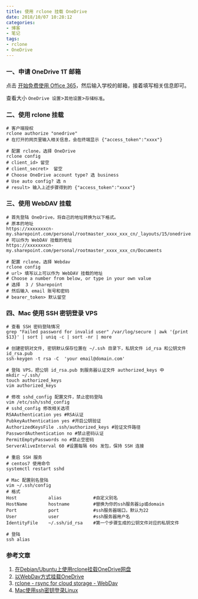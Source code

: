 ```yaml
---
title: 使用 rclone 挂载 OneDrive
date: 2018/10/07 10:28:12
categories: 
- 博客
- 笔记
tags: 
- rclone
- OneDrive
---
```


### 一、申请 OneDrive 1T 邮箱

点击 [开始免费使用 Office 365](https://www.microsoft.com/zh-cn/education/products/office/default.aspx)，然后输入学校的邮箱，接着填写相关信息即可。

查看大小 `OneDrive 设置`>`其他设置`>`存储标准`。

### 二、使用 rclone 挂载

```shell
# 客户端授权
rclone authorize "onedrive"
# 在打开的网页里输入相关信息，会在终端显示 {"access_token":"xxxx"}

# 配置 rclone，选择 OneDrive
rclone config
# client_id> 留空 
# client_secret>  留空 
# Choose OneDrive account type? 选 business
# Use auto config? 选 n
# result> 输入上述步骤得到的 {"access_token":"xxxx"}
```

<!--more-->

### 三、使用 WebDAV 挂载

```shell
# 首先登陆 OneDrive，将自己的地址转换为以下格式。
# 原本的地址
https://xxxxxxxcn-my.sharepoint.com/personal/rootmaster_xxxx_xxx_cn/_layouts/15/onedrive.aspx
# 可以作为 WebDAV 挂载的地址
https://xxxxxxxcn-my.sharepoint.com/personal/rootmaster_xxxx_xxx_cn/Documents

# 配置 rclone，选择 Webdav
rclone config
# url> 填写以上可以作为 WebDAV 挂载的地址
# Choose a number from below, or type in your own value
# 选择  3 / Sharepoint
# 然后输入 email 账号和密码
# bearer_token> 默认留空
```

### 四、Mac 使用 SSH 密钥登录 VPS

```shell
# 查看 SSH 密码登陆情况
grep "Failed password for invalid user" /var/log/secure | awk '{print $13}' | sort | uniq -c | sort -nr | more

# 创建密钥对文件, 密钥默认保存位置在 ~/.ssh 目录下，私钥文件 id_rsa 和公钥文件 id_rsa.pub
ssh-keygen -t rsa -C  'your email@domain.com'

# 登陆 VPS，把公钥 id_rsa.pub 到服务器认证文件 authorized_keys 中
mkdir ~/.ssh/
touch authorized_keys
vim authorized_keys

# 修改 sshd_config 配置文件，禁止密码登陆
vim /etc/ssh/sshd_config
# sshd_config 修改相关选项
RSAAuthentication yes #RSA认证
PubkeyAuthentication yes #开启公钥验证
AuthorizedKeysFile .ssh/authorized_keys #验证文件路径
PasswordAuthentication no #禁止密码认证
PermitEmptyPasswords no #禁止空密码
ServerAliveInterval 60 #设置每隔 60s 发包，保持 SSH 连接

# 重启 SSH 服务
# centos7 使用命令
systemctl restart sshd

# Mac 配置别名登陆
vim ~/.ssh/config
# 格式
Host            alias            #自定义别名
HostName        hostname         #替换为你的ssh服务器ip或domain
Port            port             #ssh服务器端口，默认为22
User            user             #ssh服务器用户名
IdentityFile    ~/.ssh/id_rsa    #第一个步骤生成的公钥文件对应的私钥文件

# 登陆
ssh alias
```

### 参考文章

1. [在Debian/Ubuntu上使用rclone挂载OneDrive网盘](https://www.moerats.com/archives/491/)
2. [以WebDav方式挂载OneDrive](http://www.pianshen.com/article/6363174521/)
3. [ rclone - rsync for cloud storage - WebDav](https://rclone.org/webdav/)
4. [Mac使用ssh密钥登录Linux](https://www.jianshu.com/p/7990ca55da69)